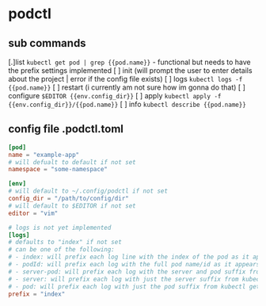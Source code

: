 # podctl

## sub commands
[.]list `kubectl get pod | grep {{pod.name}}`
    - functional but needs to have the prefix settings implemented
[ ] init (will prompt the user to enter details about the project | error if the config file exists)
[ ] logs `kubectl logs -f {{pod.name}}`
[ ] restart  (i currently am not sure how im gonna do that)
[ ] configure `$EDITOR {{env.config_dir}}`
[ ] apply `kubectl apply -f {{env.config_dir}}/{{pod.name}}`
[ ] info `kubectl describe {{pod.name}}`

## config file .podctl.toml
```toml
[pod]
name = "example-app"
# will defualt to default if not set
namespace = "some-namespace"

[env]
# will default to ~/.config/podctl if not set
config_dir = "/path/to/config/dir"
# will default to $EDITOR if not set
editor = "vim"

# logs is not yet implemented
[logs]
# defaults to "index" if not set
# can be one of the following:
# - index: will prefix each log line with the index of the pod as it appears in the kubectl get pod list
# - podId: will prefix each log with the full pod name/id as it appears int he kubectl get pod list
# - server-pod: will prefix each log with the server and pod suffix from kubectl get pod
# - server: will prefix each log with just the server suffix from kubectl get pod
# - pod: will prefix each log with just the pod suffix from kubectl get pod
prefix = "index"
```
